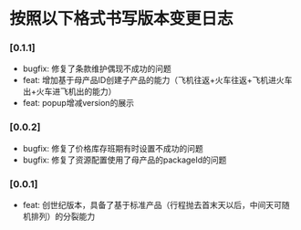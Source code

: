 # 按照以下格式书写版本变更日志

###  [0.1.1]
- bugfix: 修复了条款维护偶现不成功的问题
- feat: 增加基于母产品ID创建子产品的能力（飞机往返+火车往返+飞机进火车出+火车进飞机出的能力）
- feat: popup增减version的展示

###  [0.0.2]
- bugfix: 修复了价格库存班期有时设置不成功的问题
- bugfix: 修复了资源配置使用了母产品的packageId的问题

###  [0.0.1]
- feat: 创世纪版本，具备了基于标准产品（行程抛去首末天以后，中间天可随机排列）的分裂能力